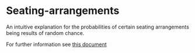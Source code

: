 # Seating-arrangements
An intuitive explanation for the probabilities of certain seating arrangements being results of random chance.

For further information see [this document](seats.md)
